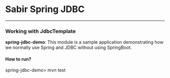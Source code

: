 # Sabir Spring JDBC
--------------------------------

### Working with JdbcTemplate

**spring-jdbc-demo**: This module is a sample application demonstrating how we normally use Spring and JDBC without using SpringBoot.

#### How to run?

spring-jdbc-demo> mvn test

